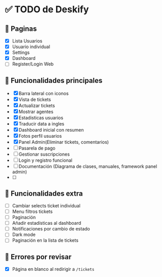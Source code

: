 # ✅ TODO de Deskify

## 📄 Paginas
- [X] Lista Usuarios
- [X] Usuario individual
- [X] Settings
- [X] Dashboard
- [ ] Register/Login Web

## 🔧 Funcionalidades principales
- [X] Barra lateral con iconos
- [X] Vista de tickets
- [X] Actualizar tickets
- [X] Mostrar agentes
- [X] Estadisticas usuarios
- [X] Traducir data a ingles
- [X] Dashboard inicial con resumen
- [X] Fotos perfil usuarios
- [X] Panel Admin(Eliminar tickets, comentarios)
- [ ] Pasarela de pago
- [ ] Gestionar suscripciones
- [ ] Login y registro funcional
- [ ] Documentación (Diagrama de clases, manuales, framework panel admin)
- [ ] 
## 🧪 Funcionalidades extra
- [ ] Cambiar selects ticket individual
- [ ] Menu filtros tickets
- [ ] Paginación
- [ ] Añadir estadísticas al dashboard
- [ ] Notificaciones por cambio de estado
- [ ] Dark mode
- [ ] Paginación en la lista de tickets

## 🐞 Errores por revisar
- [X] Página en blanco al redirigir a `/tickets`
